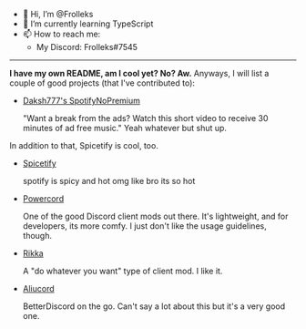 - 👋 Hi, I’m @Frolleks
- 🌱 I’m currently learning TypeScript
- 📫 How to reach me:
  - My Discord: Frolleks#7545
___
**I have my own README, am I cool yet? No? Aw.** Anyways, I will list a couple of good projects (that I've contributed to):

- [Daksh777's SpotifyNoPremium](https://github.com/Daksh777/SpotifyNoPremium)
  
  "Want a break from the ads? Watch this short video to receive 30 minutes of ad free music." Yeah whatever but shut up.

In addition to that, Spicetify is cool, too.

- [Spicetify](https://spicetify.app)
  
  spotify is spicy and hot omg like bro its so hot

- [Powercord](https://powercord.dev)
  
  One of the good Discord client mods out there. It's lightweight, and for developers, its more comfy. I just don't like the usage guidelines, though.

- [Rikka](https://github.com/rikka-org/Rikka)
 
  A "do whatever you want" type of client mod. I like it.

- [Aliucord](https://github.com/Aliucord/Aliucord)

  BetterDiscord on the go. Can't say a lot about this but it's a very good one.




